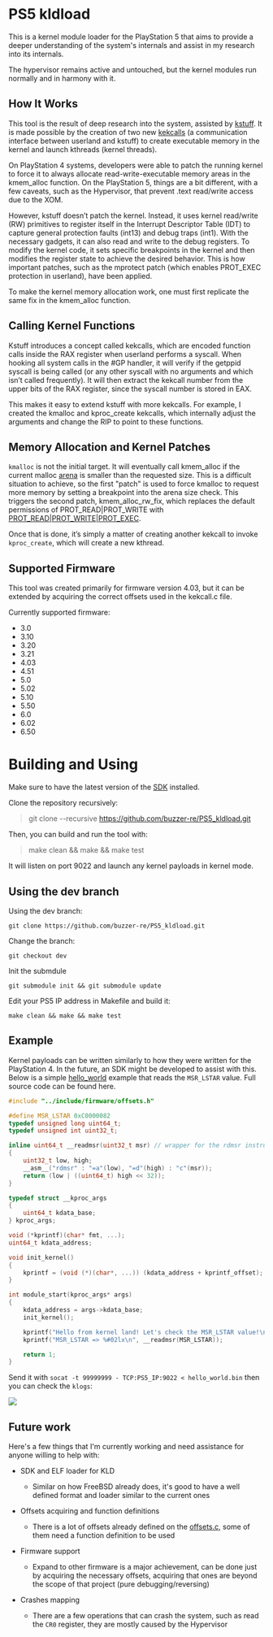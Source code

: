 # PS5 kldload

This is a kernel module loader for the PlayStation 5 that aims to provide a deeper understanding of the system's internals and assist in my research into its internals.

The hypervisor remains active and untouched, but the kernel modules run normally and in harmony with it.

## How It Works

This tool is the result of deep research into the system, assisted by [kstuff](https://github.com/buzzer-re/playstation_research_utils/tree/dc5a29fa289321cc983e8560a054f6e5207ec1af/ps5_kernel_research/kstuff-no-fpkg). It is made possible by the creation of two new [kekcalls](src/kekcall.asm) (a communication interface between userland and kstuff) to create executable memory in the kernel and launch kthreads (kernel threads).

On PlayStation 4 systems, developers were able to patch the running kernel to force it to always allocate read-write-executable memory areas in the kmem_alloc function. On the PlayStation 5, things are a bit different, with a few caveats, such as the Hypervisor, that prevent .text read/write access due to the XOM.

However, kstuff doesn’t patch the kernel. Instead, it uses kernel read/write (RW) primitives to register itself in the Interrupt Descriptor Table (IDT) to capture general protection faults (int13) and debug traps (int1). With the necessary gadgets, it can also read and write to the debug registers. To modify the kernel code, it sets specific breakpoints in the kernel and then modifies the register state to achieve the desired behavior. This is how important patches, such as the mprotect patch (which enables PROT_EXEC protection in userland), have been applied.

To make the kernel memory allocation work, one must first replicate the same fix in the kmem_alloc function.

## Calling Kernel Functions

Kstuff introduces a concept called kekcalls, which are encoded function calls inside the RAX register when userland performs a syscall. When hooking all system calls in the #GP handler, it will verify if the getppid syscall is being called (or any other syscall with no arguments and which isn’t called frequently). It will then extract the kekcall number from the upper bits of the RAX register, since the syscall number is stored in EAX.

This makes it easy to extend kstuff with more kekcalls. For example, I created the kmalloc and kproc_create kekcalls, which internally adjust the arguments and change the RIP to point to these functions.


## Memory Allocation and Kernel Patches

`kmalloc` is not the initial target. It will eventually call kmem_alloc if the current malloc [arena](https://www.rfleury.com/p/untangling-lifetimes-the-arena-allocator) is smaller than the requested size. This is a difficult situation to achieve, so the first "patch" is used to force kmalloc to request more memory by setting a breakpoint into the arena size check. This triggers the second patch, kmem_alloc_rw_fix, which replaces the default permissions of PROT_READ|PROT_WRITE with [PROT_READ|PROT_WRITE|PROT_EXEC](https://github.com/buzzer-re/playstation_research_utils/blob/dc5a29fa289321cc983e8560a054f6e5207ec1af/ps5_kernel_research/kstuff-no-fpkg/ps5-kstuff/uelf/kekcall.c#L37).

Once that is done, it’s simply a matter of creating another kekcall to invoke `kproc_create`, which will create a new kthread.

## Supported Firmware

This tool was created primarily for firmware version 4.03, but it can be extended by acquiring the correct offsets used in the kekcall.c file.

Currently supported firmware:

- 3.0
- 3.10
- 3.20
- 3.21
- 4.03
- 4.51
- 5.0
- 5.02
- 5.10
- 5.50
- 6.0
- 6.02
- 6.50

# Building and Using

Make sure to have the latest version of the [SDK](https://github.com/ps5-payload-dev/sdk) installed.

Clone the repository recursively:

> git clone --recursive https://github.com/buzzer-re/PS5_kldload.git

Then, you can build and run the tool with:

> make clean && make && make test

It will listen on port 9022 and launch any kernel payloads in kernel mode.


## Using the dev branch

Using the dev branch:

`git clone https://github.com/buzzer-re/PS5_kldload.git`

Change the branch:

`git checkout dev`

Init the submdule

`git submodule init && git submodule update`

Edit your PS5 IP address in Makefile and build it:

`make clean && make && make test`

## Example

Kernel payloads can be written similarly to how they were written for the PlayStation 4. In the future, an SDK might be developed to assist with this. Below is a simple [hello_world](https://github.com/buzzer-re/PS5_kldload/tree/main/examples/hello_world) example that reads the `MSR_LSTAR` value. Full source code can be found here.

```c
#include "../include/firmware/offsets.h"

#define MSR_LSTAR 0xC0000082
typedef unsigned long uint64_t;
typedef unsigned int uint32_t;

inline uint64_t __readmsr(uint32_t msr) // wrapper for the rdmsr instruction
{
    uint32_t low, high;
    __asm__("rdmsr" : "=a"(low), "=d"(high) : "c"(msr));
    return (low | ((uint64_t) high << 32));
}

typedef struct __kproc_args
{
    uint64_t kdata_base;
} kproc_args;

void (*kprintf)(char* fmt, ...);
uint64_t kdata_address;

void init_kernel()
{
    kprintf = (void (*)(char*, ...)) (kdata_address + kprintf_offset);
}

int module_start(kproc_args* args)
{
    kdata_address = args->kdata_base;
    init_kernel();

    kprintf("Hello from kernel land! Let's check the MSR_LSTAR value!\n");
    kprintf("MSR_LSTAR => %#02lx\n", __readmsr(MSR_LSTAR));

    return 1;
}
```

Send it with `socat -t 99999999 - TCP:PS5_IP:9022 < hello_world.bin` then you can check the `klogs`:

![](screenshots/example.png)


## Future work

Here's a few things that I'm currently working and need assistance for anyone willing to help with:


- SDK and ELF loader for KLD
    - Similar on how FreeBSD already does, it's good to have a well defined format and loader similar to the current ones
- Offsets acquiring and function definitions
    - There is a lot of offsets already defined on the [offsets.c](https://github.com/buzzer-re/playstation_research_utils/blob/dc5a29fa289321cc983e8560a054f6e5207ec1af/ps5_kernel_research/kstuff-no-fpkg/prosper0gdb/offsets.c), some of them need a function definition to be used 

- Firmware support
    - Expand to other firmware is a major achievement, can be done just by acquiring the necessary offsets, acquiring that ones are beyond the scope of that project (pure debugging/reversing)

- Crashes mapping
    - There are a few operations that can crash the system, such as read the `CR0` register, they are mostly caused by the Hypervisor


